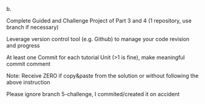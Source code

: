 b.

Complete Guided and Challenge Project of Part 3 and 4 (1 repository, use branch if necessary)

Leverage version control tool (e.g. Github) to manage your code revision and progress

At least one Commit for each tutorial Unit (>1 is fine), make meaningful commit comment

Note: Receive ZERO if copy&paste from the solution or without following the above instruction

Please ignore branch 5-challenge, I commited/created it on accident
